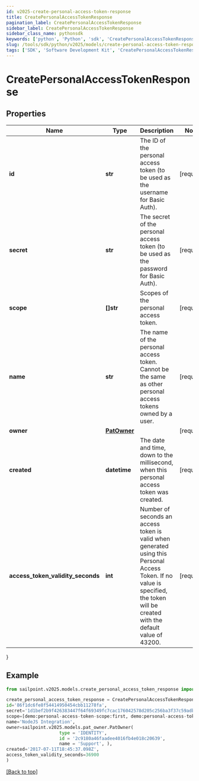 ```yaml
---
id: v2025-create-personal-access-token-response
title: CreatePersonalAccessTokenResponse
pagination_label: CreatePersonalAccessTokenResponse
sidebar_label: CreatePersonalAccessTokenResponse
sidebar_class_name: pythonsdk
keywords: ['python', 'Python', 'sdk', 'CreatePersonalAccessTokenResponse', 'V2025CreatePersonalAccessTokenResponse'] 
slug: /tools/sdk/python/v2025/models/create-personal-access-token-response
tags: ['SDK', 'Software Development Kit', 'CreatePersonalAccessTokenResponse', 'V2025CreatePersonalAccessTokenResponse']
---
```


# CreatePersonalAccessTokenResponse


## Properties

Name | Type | Description | Notes
------------ | ------------- | ------------- | -------------
**id** | **str** | The ID of the personal access token (to be used as the username for Basic Auth). | [required]
**secret** | **str** | The secret of the personal access token (to be used as the password for Basic Auth). | [required]
**scope** | **[]str** | Scopes of the personal  access token. | [required]
**name** | **str** | The name of the personal access token. Cannot be the same as other personal access tokens owned by a user. | [required]
**owner** | [**PatOwner**](pat-owner) |  | [required]
**created** | **datetime** | The date and time, down to the millisecond, when this personal access token was created. | [required]
**access_token_validity_seconds** | **int** | Number of seconds an access token is valid when generated using this Personal Access Token. If no value is specified, the token will be created with the default value of 43200. | [required]
}

## Example

```python
from sailpoint.v2025.models.create_personal_access_token_response import CreatePersonalAccessTokenResponse

create_personal_access_token_response = CreatePersonalAccessTokenResponse(
id='86f1dc6fe8f54414950454cbb11278fa',
secret='1d1bef2b9f426383447f64f69349fc7cac176042578d205c256ba3f37c59adb9',
scope=[demo:personal-access-token-scope:first, demo:personal-access-token-scope:second],
name='NodeJS Integration',
owner=sailpoint.v2025.models.pat_owner.PatOwner(
                    type = 'IDENTITY', 
                    id = '2c9180a46faadee4016fb4e018c20639', 
                    name = 'Support', ),
created='2017-07-11T18:45:37.098Z',
access_token_validity_seconds=36900
)

```
[[Back to top]](#) 

